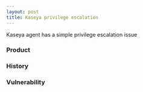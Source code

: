 ```yaml
---
layout: post
title: Kaseya privilege escalation
---
```


Kaseya agent has a simple privilege escalation issue

<h3>Product</h3>

<h3>History</h3>

<h3>Vulnerability</h3>
